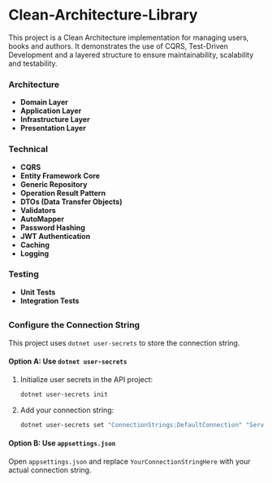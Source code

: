# Clean-Architecture-Library

This project is a Clean Architecture implementation for managing users, books and authors. It demonstrates the use of CQRS, Test-Driven Development and a layered structure to ensure maintainability, scalability and testability.

### Architecture
- **Domain Layer**
- **Application Layer**
- **Infrastructure Layer**
- **Presentation Layer**
  
### Technical 
- **CQRS**
- **Entity Framework Core**
- **Generic Repository**
- **Operation Result Pattern**
- **DTOs (Data Transfer Objects)**
- **Validators**
- **AutoMapper**
- **Password Hashing**
- **JWT Authentication**
- **Caching**
- **Logging**

### Testing
- **Unit Tests**
- **Integration Tests**

## 

### Configure the Connection String
This project uses `dotnet user-secrets` to store the connection string.

#### Option A: Use `dotnet user-secrets`
1. Initialize user secrets in the API project:
   ```bash
   dotnet user-secrets init
   ```
2. Add your connection string:
   ```bash
   dotnet user-secrets set "ConnectionStrings:DefaultConnection" "Server=YourServerName;Database=YourDatabaseName;Trusted_Connection=True;"
   ```

#### Option B: Use `appsettings.json`
Open `appsettings.json` and replace `YourConnectionStringHere` with your actual connection string.
